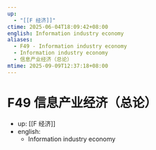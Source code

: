 ```yaml
---
up:
  - "[[F 经济]]"
ctime: 2025-06-04T18:09:42+08:00
english: Information industry economy
aliases:
  - F49 - Information industry economy
  - Information industry economy
  - 信息产业经济（总论）
mtime: 2025-09-09T12:37:18+08:00
---
```


# F49 信息产业经济（总论）

- up: [[F 经济]]
- english:
	- Information industry economy
